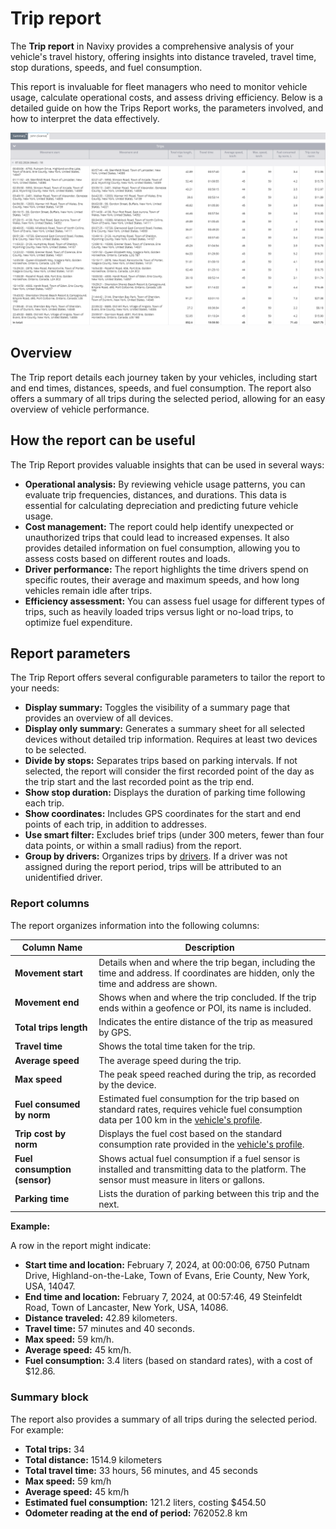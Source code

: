 # Trip report

The **Trip report** in Navixy provides a comprehensive analysis of your vehicle's travel history, offering insights into distance traveled, travel time, stop durations, speeds, and fuel consumption.

This report is invaluable for fleet managers who need to monitor vehicle usage, calculate operational costs, and assess driving efficiency. Below is a detailed guide on how the Trips Report works, the parameters involved, and how to interpret the data effectively.

![image-20240815-010251.png](attachments/image-20240815-010251.png)

## Overview

The Trip report details each journey taken by your vehicles, including start and end times, distances, speeds, and fuel consumption. The report also offers a summary of all trips during the selected period, allowing for an easy overview of vehicle performance.

## How the report can be useful

The Trip Report provides valuable insights that can be used in several ways:

- **Operational analysis:** By reviewing vehicle usage patterns, you can evaluate trip frequencies, distances, and durations. This data is essential for calculating depreciation and predicting future vehicle usage.
- **Cost management:** The report could help identify unexpected or unauthorized trips that could lead to increased expenses. It also provides detailed information on fuel consumption, allowing you to assess costs based on different routes and loads.
- **Driver performance:** The report highlights the time drivers spend on specific routes, their average and maximum speeds, and how long vehicles remain idle after trips.
- **Efficiency assessment:** You can assess fuel usage for different types of trips, such as heavily loaded trips versus light or no-load trips, to optimize fuel expenditure.

## Report parameters

The Trip Report offers several configurable parameters to tailor the report to your needs:

- **Display summary:** Toggles the visibility of a summary page that provides an overview of all devices.
- **Display only summary:** Generates a summary sheet for all selected devices without detailed trip information. Requires at least two devices to be selected.
- **Divide by stops:** Separates trips based on parking intervals. If not selected, the report will consider the first recorded point of the day as the trip start and the last recorded point as the trip end.
- **Show stop duration:** Displays the duration of parking time following each trip.
- **Show coordinates:** Includes GPS coordinates for the start and end points of each trip, in addition to addresses.
- **Use smart filter:** Excludes brief trips (under 300 meters, fewer than four data points, or within a small radius) from the report.
- **Group by drivers:** Organizes trips by [drivers](../../fleet-management/drivers.md). If a driver was not assigned during the report period, trips will be attributed to an unidentified driver.

### Report columns

The report organizes information into the following columns:

| Column Name | Description |
| --- | --- |
| **Movement start** | Details when and where the trip began, including the time and address. If coordinates are hidden, only the time and address are shown. |
| **Movement end** | Shows when and where the trip concluded. If the trip ends within a geofence or POI, its name is included. |
| **Total trips length** | Indicates the entire distance of the trip as measured by GPS. |
| **Travel time** | Shows the total time taken for the trip. |
| **Average speed** | The average speed during the trip. |
| **Max speed** | The peak speed reached during the trip, as recorded by the device. |
| **Fuel consumed by norm** | Estimated fuel consumption for the trip based on standard rates, requires vehicle fuel consumption data per 100 km in the [vehicle's profile](../../fleet-management/vehicles.md). |
| **Trip cost by norm** | Displays the fuel cost based on the standard consumption rate provided in the [vehicle's profile](../../fleet-management/vehicles.md). |
| **Fuel consumption (sensor)** | Shows actual fuel consumption if a fuel sensor is installed and transmitting data to the platform. The sensor must measure in liters or gallons. |
| **Parking time** | Lists the duration of parking between this trip and the next. |

**Example:**

A row in the report might indicate:

- **Start time and location:** February 7, 2024, at 00:00:06, 6750 Putnam Drive, Highland-on-the-Lake, Town of Evans, Erie County, New York, USA, 14047.
- **End time and location:** February 7, 2024, at 00:57:46, 49 Steinfeldt Road, Town of Lancaster, New York, USA, 14086.
- **Distance traveled:** 42.89 kilometers.
- **Travel time:** 57 minutes and 40 seconds.
- **Max speed:** 59 km/h.
- **Average speed:** 45 km/h.
- **Fuel consumption:** 3.4 liters (based on standard rates), with a cost of $12.86.

### Summary block

The report also provides a summary of all trips during the selected period. For example:

- **Total trips:** 34
- **Total distance:** 1514.9 kilometers
- **Total travel time:** 33 hours, 56 minutes, and 45 seconds
- **Max speed:** 59 km/h
- **Average speed:** 45 km/h
- **Estimated fuel consumption:** 121.2 liters, costing $454.50
- **Odometer reading at the end of period:** 762052.8 km